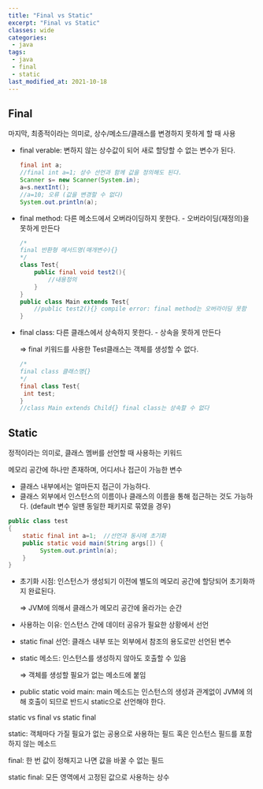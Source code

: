 ```yaml
---
title: "Final vs Static"
excerpt: "Final vs Static"
classes: wide
categories:
 - java
tags:
 - java
 - final
 - static
last_modified_at: 2021-10-18
---
```


## Final

마지막, 최종적이라는 의미로, 상수/메소드/클래스를 변경하지 못하게 할 때 사용

- final verable: 변하지 않는 상수값이 되어 새로 할당할 수 없는 변수가 된다.
    
    ```java
    final int a;
    //final int a=1; 상수 선언과 함께 값을 정의해도 된다.
    Scanner s= new Scanner(System.in);
    a=s.nextInt();
    //a=10; 오류 (값을 변경할 수 없다)
    System.out.println(a);
    ```
    
- final method: 다른 메소드에서 오버라이딩하지 못한다. - 오버라이딩(재정의)을 못하게 만든다
    
    ```java
    /*
    final 반환형 메서드명(매개변수){}
    */
    class Test{
    	public final void test2(){
    		//내용정의
    	}
    }
    public class Main extends Test{
    	//public test2(){} compile error: final method는 오버라이딩 못함
    }
    ```
    
- final class: 다른 클래스에서 상속하지 못한다. - 상속을 못하게 만든다
    
    ⇒ final 키워드를 사용한 Test클래스는 객체를 생성할 수 없다.
    
    ```java
    /*
    final class 클래스명{}
    */
    final class Test{
     int test;
    }
    //class Main extends Child{} final class는 상속할 수 없다
    ```
    

## Static

정적이라는 의미로, 클래스 멤버를 선언할 때 사용하는 키워드

메모리 공간에 하나만 존재하며, 어디서나 접근이 가능한 변수

- 클래스 내부에서는 얼마든지 접근이 가능하다.
- 클래스 외부에서 인스턴스의 이름이나 클래스의 이름을 통해 접근하는 것도 가능하다. (default 변수 일땐 동일한 패키지로 묶였을 경우)

```java
public class test
{
	static final int a=1;  //선언과 동시에 초기화
	public static void main(String args[]) {
		 System.out.println(a);
	}
}
```

- 초기화 시점: 인스턴스가 생성되기 이전에 별도의 메모리 공간에 할당되어 초기화까지 완료된다.
    
    ⇒ JVM에 의해서 클래스가 메모리 공간에 올라가는 순간
    
- 사용하는 이유: 인스턴스 간에 데이터 공유가 필요한 상황에서 선언
- static final 선언: 클래스 내부 또는 외부에서 참조의 용도로만 선언된 변수
- static 메소드: 인스턴스를 생성하지 않아도 호출할 수 있음
    
    ⇒ 객체를 생성할 필요가 없는 메소드에 붙임
    
- public static void main: main 메소드는 인스턴스의 생성과 관계없이 JVM에 의해 호출이 되므로 반드시 static으로 선언해야 한다.

static vs final vs static final

static: 객체마다 가질 필요가 없는 공용으로 사용하는 필드 혹은 인스턴스 필드를 포함하지 않는 메소드

final: 한 번 값이 정해지고 나면 값을 바꿀 수 없는 필드

static final: 모든 영역에서 고정된 값으로 사용하는 상수
